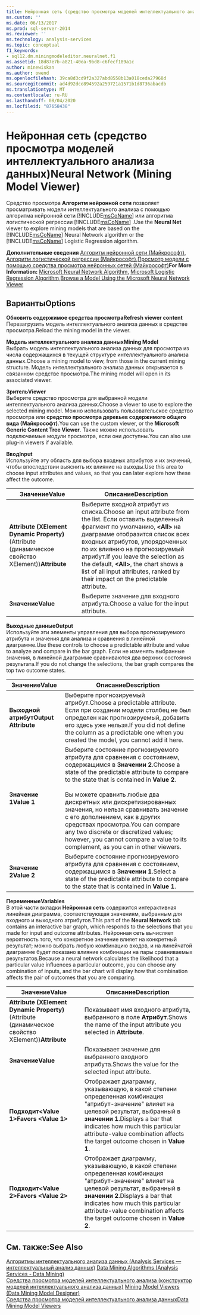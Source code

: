 ```yaml
---
title: Нейронная сеть (средство просмотра моделей интеллектуального анализа данных) | Документация Майкрософт
ms.custom: ''
ms.date: 06/13/2017
ms.prod: sql-server-2014
ms.reviewer: ''
ms.technology: analysis-services
ms.topic: conceptual
f1_keywords:
- sql12.dm.miningmodeleditor.neuralnet.f1
ms.assetid: 18d87e7b-a821-40ea-9bd8-c6fecf189a1c
author: minewiskan
ms.author: owend
ms.openlocfilehash: 39ca8d3cd9f2a327abd8558b13a018ceda27968d
ms.sourcegitcommit: ad4d92dce894592a259721a1571b1d8736abacdb
ms.translationtype: MT
ms.contentlocale: ru-RU
ms.lasthandoff: 08/04/2020
ms.locfileid: "87658438"
---
```

# <a name="neural-network-mining-model-viewer"></a><span data-ttu-id="039be-102">Нейронная сеть (средство просмотра моделей интеллектуального анализа данных)</span><span class="sxs-lookup"><span data-stu-id="039be-102">Neural Network (Mining Model Viewer)</span></span>
  <span data-ttu-id="039be-103">Средство просмотра **Алгоритм нейронной сети** позволяет просматривать модели интеллектуального анализа с помощью алгоритма нейронной сети [!INCLUDE[msCoName](../includes/msconame-md.md)] или алгоритма логистической регрессии [!INCLUDE[msCoName](../includes/msconame-md.md)] .</span><span class="sxs-lookup"><span data-stu-id="039be-103">Use the **Neural Net** viewer to explore mining models that are based on the [!INCLUDE[msCoName](../includes/msconame-md.md)] Neural Network algorithm or the [!INCLUDE[msCoName](../includes/msconame-md.md)] Logistic Regression algorithm.</span></span>  
  
 <span data-ttu-id="039be-104">**Дополнительные сведения** [Алгоритм нейронной сети (Майкрософт)](data-mining/microsoft-neural-network-algorithm.md), [Алгоритм логистической регрессии (Майкрософт)](data-mining/microsoft-logistic-regression-algorithm.md),[Просмотр модели с помощью средства просмотра нейронных сетей (Майкрософт)](data-mining/browse-a-model-using-the-microsoft-neural-network-viewer.md)</span><span class="sxs-lookup"><span data-stu-id="039be-104">**For More Information:** [Microsoft Neural Network Algorithm](data-mining/microsoft-neural-network-algorithm.md), [Microsoft Logistic Regression Algorithm](data-mining/microsoft-logistic-regression-algorithm.md),[Browse a Model Using the Microsoft Neural Network Viewer](data-mining/browse-a-model-using-the-microsoft-neural-network-viewer.md)</span></span>  
  
## <a name="options"></a><span data-ttu-id="039be-105">Варианты</span><span class="sxs-lookup"><span data-stu-id="039be-105">Options</span></span>  
 <span data-ttu-id="039be-106">**Обновить содержимое средства просмотра**</span><span class="sxs-lookup"><span data-stu-id="039be-106">**Refresh viewer content**</span></span>  
 <span data-ttu-id="039be-107">Перезагрузить модель интеллектуального анализа данных в средстве просмотра.</span><span class="sxs-lookup"><span data-stu-id="039be-107">Reload the mining model in the viewer.</span></span>  
  
 <span data-ttu-id="039be-108">**Модель интеллектуального анализа данных**</span><span class="sxs-lookup"><span data-stu-id="039be-108">**Mining Model**</span></span>  
 <span data-ttu-id="039be-109">Выбрать модель интеллектуального анализа данных для просмотра из числа содержащихся в текущей структуре интеллектуального анализа данных.</span><span class="sxs-lookup"><span data-stu-id="039be-109">Choose a mining model to view, from those in the current mining structure.</span></span> <span data-ttu-id="039be-110">Модель интеллектуального анализа данных открывается в связанном средстве просмотра.</span><span class="sxs-lookup"><span data-stu-id="039be-110">The mining model will open in its associated viewer.</span></span>  
  
 <span data-ttu-id="039be-111">**Зритель**</span><span class="sxs-lookup"><span data-stu-id="039be-111">**Viewer**</span></span>  
 <span data-ttu-id="039be-112">Выберите средство просмотра для выбранной модели интеллектуального анализа данных.</span><span class="sxs-lookup"><span data-stu-id="039be-112">Choose a viewer to use to explore the selected mining model.</span></span> <span data-ttu-id="039be-113">Можно использовать пользовательское средство просмотра или **средство просмотра деревьев содержимого общего вида (Майкрософт)**.</span><span class="sxs-lookup"><span data-stu-id="039be-113">You can use the custom viewer, or the **Microsoft Generic Content Tree Viewer**.</span></span> <span data-ttu-id="039be-114">Также можно использовать подключаемые модули просмотра, если они доступны.</span><span class="sxs-lookup"><span data-stu-id="039be-114">You can also use plug-in viewers if available.</span></span>  
  
 <span data-ttu-id="039be-115">**Ввод**</span><span class="sxs-lookup"><span data-stu-id="039be-115">**Input**</span></span>  
 <span data-ttu-id="039be-116">Используйте эту область для выбора входных атрибутов и их значений, чтобы впоследствии выяснить их влияние на выходы.</span><span class="sxs-lookup"><span data-stu-id="039be-116">Use this area to choose input attributes and values, so that you can later explore how these affect the outcome.</span></span>  
  
|<span data-ttu-id="039be-117">Значение</span><span class="sxs-lookup"><span data-stu-id="039be-117">Value</span></span>|<span data-ttu-id="039be-118">Описание</span><span class="sxs-lookup"><span data-stu-id="039be-118">Description</span></span>|  
|-----------|-----------------|  
|<span data-ttu-id="039be-119">**Attribute (XElement Dynamic Property)** (Attribute (динамическое свойство XElement))</span><span class="sxs-lookup"><span data-stu-id="039be-119">**Attribute**</span></span>|<span data-ttu-id="039be-120">Выберите входной атрибут из списка.</span><span class="sxs-lookup"><span data-stu-id="039be-120">Choose an input attribute from the list.</span></span> <span data-ttu-id="039be-121">Если оставить выделенный фрагмент по умолчанию, **\<All>** на диаграмме отобразится список всех входных атрибутов, упорядоченных по их влиянию на прогнозируемый атрибут.</span><span class="sxs-lookup"><span data-stu-id="039be-121">If you leave the selection as the default, **\<All>**, the chart shows a list of all input attributes, ranked by their impact on the predictable attribute.</span></span>|  
|<span data-ttu-id="039be-122">**Значение**</span><span class="sxs-lookup"><span data-stu-id="039be-122">**Value**</span></span>|<span data-ttu-id="039be-123">Выберите значение для входного атрибута.</span><span class="sxs-lookup"><span data-stu-id="039be-123">Choose a value for the input attribute.</span></span>|  
  
 <span data-ttu-id="039be-124">**Выходные данные**</span><span class="sxs-lookup"><span data-stu-id="039be-124">**Output**</span></span>  
 <span data-ttu-id="039be-125">Используйте эти элементы управления для выбора прогнозируемого атрибута и значения для анализа и сравнения в линейной диаграмме.</span><span class="sxs-lookup"><span data-stu-id="039be-125">Use these controls to choose a predictable attribute and value to analyze and compare in the bar graph.</span></span> <span data-ttu-id="039be-126">Если не изменять выбранные значения, в линейной диаграмме сравниваются два верхних состояния результата.</span><span class="sxs-lookup"><span data-stu-id="039be-126">If you do not change the selections, the bar graph compares the top two outcome states.</span></span>  
  
|<span data-ttu-id="039be-127">Значение</span><span class="sxs-lookup"><span data-stu-id="039be-127">Value</span></span>|<span data-ttu-id="039be-128">Описание</span><span class="sxs-lookup"><span data-stu-id="039be-128">Description</span></span>|  
|-----------|-----------------|  
|<span data-ttu-id="039be-129">**Выходной атрибут**</span><span class="sxs-lookup"><span data-stu-id="039be-129">**Output Attribute**</span></span>|<span data-ttu-id="039be-130">Выберите прогнозируемый атрибут.</span><span class="sxs-lookup"><span data-stu-id="039be-130">Choose a predictable attribute.</span></span> <span data-ttu-id="039be-131">Если при создании модели столбец не был определен как прогнозируемый, добавить его здесь уже нельзя.</span><span class="sxs-lookup"><span data-stu-id="039be-131">If you did not define the column as a predictable one when you created the model, you cannot add it here.</span></span>|  
|<span data-ttu-id="039be-132">**Значение 1**</span><span class="sxs-lookup"><span data-stu-id="039be-132">**Value 1**</span></span>|<span data-ttu-id="039be-133">Выберите состояние прогнозируемого атрибута для сравнения с состоянием, содержащимся в **Значении 2**.</span><span class="sxs-lookup"><span data-stu-id="039be-133">Choose a state of the predictable attribute to compare to the state that is contained in **Value 2**.</span></span><br /><br /> <span data-ttu-id="039be-134">Вы можете сравнить любые два дискретных или дискретизированных значения, но нельзя сравнивать значение с его дополнением, как в других средствах просмотра.</span><span class="sxs-lookup"><span data-stu-id="039be-134">You can compare any two discrete or discretized values; however, you cannot compare a value to its complement, as you can in other viewers.</span></span>|  
|<span data-ttu-id="039be-135">**Значение 2**</span><span class="sxs-lookup"><span data-stu-id="039be-135">**Value 2**</span></span>|<span data-ttu-id="039be-136">Выберите состояние прогнозируемого атрибута для сравнения с состоянием, содержащимся в **Значении 1**.</span><span class="sxs-lookup"><span data-stu-id="039be-136">Select a state of the predictable attribute to compare to the state that is contained in **Value 1**.</span></span>|  
  
 <span data-ttu-id="039be-137">**Переменные**</span><span class="sxs-lookup"><span data-stu-id="039be-137">**Variables**</span></span>  
 <span data-ttu-id="039be-138">В этой части вкладки **Нейронная сеть** содержится интерактивная линейная диаграмма, соответствующая значениям, выбранным для входного и выходного атрибутов.</span><span class="sxs-lookup"><span data-stu-id="039be-138">This part of the **Neural Network** tab contains an interactive bar graph, which responds to the selections that you made for input and outcome attributes.</span></span> <span data-ttu-id="039be-139">Нейронная сеть вычисляет вероятность того, что конкретное значение влияет на конкретный результат; можно выбрать любую комбинацию входов, и на линейчатой диаграмме будет показано влияние комбинации на пары сравниваемых результатов.</span><span class="sxs-lookup"><span data-stu-id="039be-139">Because a neural network calculates the likelihood that a particular value influences a particular outcome, you can choose any combination of inputs, and the bar chart will display how that combination affects the pair of outcomes that you are comparing.</span></span>  
  
|<span data-ttu-id="039be-140">Значение</span><span class="sxs-lookup"><span data-stu-id="039be-140">Value</span></span>|<span data-ttu-id="039be-141">Описание</span><span class="sxs-lookup"><span data-stu-id="039be-141">Description</span></span>|  
|-----------|-----------------|  
|<span data-ttu-id="039be-142">**Attribute (XElement Dynamic Property)** (Attribute (динамическое свойство XElement))</span><span class="sxs-lookup"><span data-stu-id="039be-142">**Attribute**</span></span>|<span data-ttu-id="039be-143">Показывает имя входного атрибута, выбранного в поле **Атрибут**.</span><span class="sxs-lookup"><span data-stu-id="039be-143">Shows the name of the input attribute you selected in **Attribute**.</span></span>|  
|<span data-ttu-id="039be-144">**Значение**</span><span class="sxs-lookup"><span data-stu-id="039be-144">**Value**</span></span>|<span data-ttu-id="039be-145">Показывает значение для выбранного входного атрибута.</span><span class="sxs-lookup"><span data-stu-id="039be-145">Shows the value for the selected input attribute.</span></span>|  
|<span data-ttu-id="039be-146">**Подходит\<Value 1>**</span><span class="sxs-lookup"><span data-stu-id="039be-146">**Favors \<Value 1>**</span></span>|<span data-ttu-id="039be-147">Отображает диаграмму, указывающую, в какой степени определенная комбинация "атрибут-значение" влияет на целевой результат, выбранный в **значении 1**.</span><span class="sxs-lookup"><span data-stu-id="039be-147">Displays a bar that indicates how much this particular attribute-value combination affects the target outcome chosen in **Value 1**.</span></span>|  
|<span data-ttu-id="039be-148">**Подходит\<Value 2>**</span><span class="sxs-lookup"><span data-stu-id="039be-148">**Favors \<Value 2>**</span></span>|<span data-ttu-id="039be-149">Отображает диаграмму, указывающую, в какой степени определенная комбинация "атрибут-значение" влияет на целевой результат, выбранный в **значении 2**.</span><span class="sxs-lookup"><span data-stu-id="039be-149">Displays a bar that indicates how much this particular attribute-value combination affects the target outcome chosen in **Value 2**.</span></span>|  
  
## <a name="see-also"></a><span data-ttu-id="039be-150">См. также:</span><span class="sxs-lookup"><span data-stu-id="039be-150">See Also</span></span>  
 <span data-ttu-id="039be-151">[Алгоритмы интеллектуального анализа данных &#40;Analysis Services — интеллектуальный анализ данных&#41;](data-mining/data-mining-algorithms-analysis-services-data-mining.md) </span><span class="sxs-lookup"><span data-stu-id="039be-151">[Data Mining Algorithms &#40;Analysis Services - Data Mining&#41;](data-mining/data-mining-algorithms-analysis-services-data-mining.md) </span></span>  
 <span data-ttu-id="039be-152">[Средства просмотра моделей интеллектуального анализа &#40;конструктор моделей интеллектуального анализа данных&#41;](mining-model-viewers-data-mining-model-designer.md) </span><span class="sxs-lookup"><span data-stu-id="039be-152">[Mining Model Viewers &#40;Data Mining Model Designer&#41;](mining-model-viewers-data-mining-model-designer.md) </span></span>  
 [<span data-ttu-id="039be-153">Средства просмотра моделей интеллектуального анализа данных</span><span class="sxs-lookup"><span data-stu-id="039be-153">Data Mining Model Viewers</span></span>](data-mining/data-mining-model-viewers.md)  
  
  
